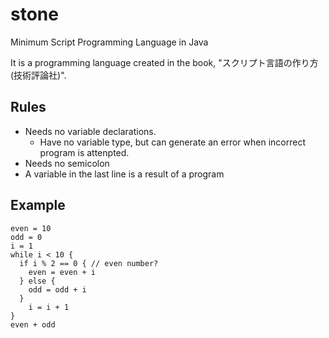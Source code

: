# stone

Minimum Script Programming Language in Java

It is a programming language created in the book, "スクリプト言語の作り方(技術評論社)".


## Rules

- Needs no variable declarations.
  - Have no variable type, but can generate an error when incorrect program is attenpted.
- Needs no semicolon 
- A variable in the last line is a result of a program


## Example

```
even = 10
odd = 0
i = 1
while i < 10 {
  if i % 2 == 0 { // even number?
    even = even + i
  } else {
    odd = odd + i
  }
    i = i + 1
}
even + odd
```
